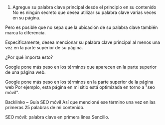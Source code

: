 1. Agregue su palabra clave principal desde el principio en su contenido
No es ningún secreto que desea utilizar su palabra clave varias veces en su página.

Pero es posible que no sepa que la ubicación de su palabra clave también marca la diferencia.

Específicamente, desea mencionar su palabra clave principal al menos una vez en la parte superior de su página.

¿Por qué importa esto?

Google pone más peso en los términos que aparecen en la parte superior de una página web.

Google pone más peso en los términos en la parte superior de la página web
Por ejemplo, esta página en mi sitio está optimizada en torno a "seo móvil".

Backlinko – Guía SEO móvil
Así que mencioné ese término una vez en las primeras 25 palabras de mi contenido.

SEO móvil: palabra clave en primera línea
Sencillo.
